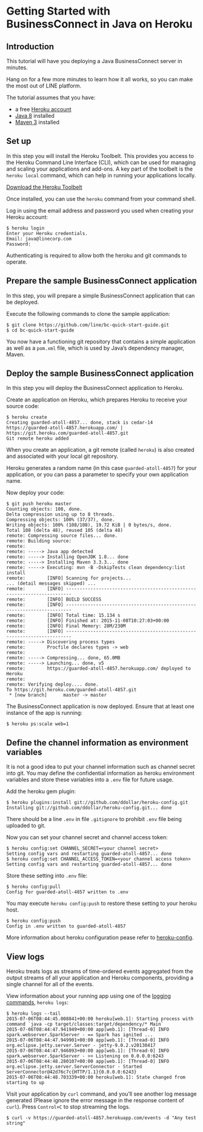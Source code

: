 # Getting Started with BusinessConnect in Java on Heroku

## Introduction

This tutorial will have you deploying a Java BusinessConnect server in minutes.

Hang on for a few more minutes to learn how it all works, so you can make the most out of LINE platform.

The tutorial assumes that you have:

* a free [Heroku account](https://signup.heroku.com/signup/dc)
* [Java 8](http://www.oracle.com/technetwork/java/javase/downloads/) installed
* [Maven 3](http://maven.apache.org/download.html) installed

## Set up

In this step you will install the Heroku Toolbelt. This provides you access to the Heroku Command Line Interface (CLI),
which can be used for managing and scaling your applications and add-ons. A key part of the toolbelt is the `heroku
local` command, which can help in running your applications locally.

[Download the Heroku Toolbelt](https://toolbelt.heroku.com)

Once installed, you can use the `heroku` command from your command shell.

Log in using the email address and password you used when creating your Heroku account:

```console
$ heroku login
Enter your Heroku credentials.
Email: java@linecorp.com
Password:
```

Authenticating is required to allow both the heroku and git commands to operate.

## Prepare the sample BusinessConnect application

In this step, you will prepare a simple BusinessConnect application that can be deployed.

Execute the following commands to clone the sample application:

```console
$ git clone https://github.com/line/bc-quick-start-guide.git
$ cd bc-quick-start-guide
```

You now have a functioning git repository that contains a simple application as well as a `pom.xml` file, which is used
by Java’s dependency manager, Maven.

## Deploy the sample BusinessConnect application

In this step you will deploy the BusinessConnect application to Heroku.

Create an application on Heroku, which prepares Heroku to receive your source code:

```console
$ heroku create
Creating guarded-atoll-4857... done, stack is cedar-14
https://guarded-atoll-4857.herokuapp.com/ | https://git.heroku.com/guarded-atoll-4857.git
Git remote heroku added
```

When you create an application, a git remote (called `heroku`) is also created and associated with your local git
repository.

Heroku generates a random name (in this case `guarded-atoll-4857`) for your application, or you can pass a parameter to
specify your own application name.

Now deploy your code:

```console
$ git push heroku master
Counting objects: 108, done.
Delta compression using up to 8 threads.
Compressing objects: 100% (37/37), done.
Writing objects: 100% (108/108), 19.72 KiB | 0 bytes/s, done.
Total 108 (delta 48), reused 105 (delta 48)
remote: Compressing source files... done.
remote: Building source:
remote: 
remote: -----> Java app detected
remote: -----> Installing OpenJDK 1.8... done
remote: -----> Installing Maven 3.3.3... done
remote: -----> Executing: mvn -B -DskipTests clean dependency:list install
remote:        [INFO] Scanning for projects...
... (detail messages skipped) ...
remote:        [INFO] ------------------------------------------------------------------------
remote:        [INFO] BUILD SUCCESS
remote:        [INFO] ------------------------------------------------------------------------
remote:        [INFO] Total time: 15.134 s
remote:        [INFO] Finished at: 2015-11-08T10:27:03+00:00
remote:        [INFO] Final Memory: 28M/230M
remote:        [INFO] ------------------------------------------------------------------------
remote: -----> Discovering process types
remote:        Procfile declares types -> web
remote: 
remote: -----> Compressing... done, 65.0MB
remote: -----> Launching... done, v5
remote:        https://guarded-atoll-4857.herokuapp.com/ deployed to Heroku
remote: 
remote: Verifying deploy.... done.
To https://git.heroku.com/guarded-atoll-4857.git
 * [new branch]      master -> master
```

The BusinessConnect application is now deployed. Ensure that at least one instance of the app is running:

```console
$ heroku ps:scale web=1
```

## Define the channel information as environment variables

It is not a good idea to put your channel information such as channel secret into git. You may define the confidential
information as heroku environment variables and store these variables into a `.env` file for future usage.

Add the heroku gem plugin:

```console
$ heroku plugins:install git://github.com/ddollar/heroku-config.git
Installing git://github.com/ddollar/heroku-config.git... done
```

There should be a line `.env` in file `.gitignore` to prohibit `.env` file being uploaded to git.

Now you can set your channel secret and channel access token:

```console
$ heroku config:set CHANNEL_SECRET=<your channel secret>
Setting config vars and restarting guarded-atoll-4857... done
$ heroku config:set CHANNEL_ACCESS_TOKEN=<your channel access token>
Setting config vars and restarting guarded-atoll-4857... done
```

Store these setting into `.env` file:

```console
$ heroku config:pull
Config for guarded-atoll-4857 written to .env
```

You may execute `heroku config:push` to restore these setting to your heroku host.

```console
$ heroku config:push
Config in .env written to guarded-atoll-4857
```

More information about heroku configuration pease refer to [heroku-config](https://github.com/ddollar/heroku-config).

## View logs

Heroku treats logs as streams of time-ordered events aggregated from the output streams of all your application and
Heroku components, providing a single channel for all of the events.

View information about your running app using one of the [logging commands](https://devcenter.heroku.com/articles/logging),
`heroku logs`:

```console
$ heroku logs --tail
2015-07-06T08:44:45.008841+00:00 heroku[web.1]: Starting process with command `java -cp target/classes:target/dependency/* Main`
2015-07-06T08:44:47.941949+00:00 app[web.1]: [Thread-0] INFO spark.webserver.SparkServer - == Spark has ignited ...
2015-07-06T08:44:47.949901+00:00 app[web.1]: [Thread-0] INFO org.eclipse.jetty.server.Server - jetty-9.0.2.v20130417
2015-07-06T08:44:47.946093+00:00 app[web.1]: [Thread-0] INFO spark.webserver.SparkServer - >> Listening on 0.0.0.0:6243
2015-07-06T08:44:48.280107+00:00 app[web.1]: [Thread-0] INFO org.eclipse.jetty.server.ServerConnector - Started ServerConnector@42d76c7c{HTTP/1.1}{0.0.0.0:6243}
2015-07-06T08:44:48.703339+00:00 heroku[web.1]: State changed from starting to up
```

Visit your application by `curl` command, and you’ll see another log message generated (Please ignore the error message
in the response content of `curl`). Press `Control+C` to stop streaming the logs.

```console
$ curl -v https://guarded-atoll-4857.herokuapp.com/events -d "Any test string"
```
